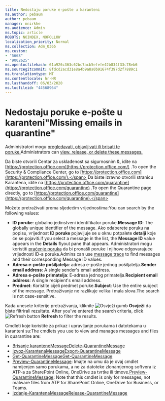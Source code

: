 ```yaml
---
title: Nedostaju poruke e-pošte u karanteni
ms.author: pebaum
author: pebaum
manager: mnirkhe
ms.audience: Admin
ms.topic: article
ROBOTS: NOINDEX, NOFOLLOW
localization_priority: Normal
ms.collection: Adm_O365
ms.custom:
- "5668"
- "9002625"
ms.openlocfilehash: 61a926c363c62bc7acb5efefe42b834f33c78eb6
ms.sourcegitcommit: 8fdcd2acd31e8a4b9a8a0b91674f397d2f7889c1
ms.translationtype: MT
ms.contentlocale: hr-HR
ms.lasthandoff: 06/03/2020
ms.locfileid: "44568964"
---
```

# <a name="missing-emails-in-quarantine"></a><span data-ttu-id="738b4-102">Nedostaju poruke e-pošte u karanteni"</span><span class="sxs-lookup"><span data-stu-id="738b4-102">Missing emails in quarantine"</span></span>

<span data-ttu-id="738b4-103">Administratori mogu [pregledavati, objavljivati ili brisati te poruke.](https://docs.microsoft.com/microsoft-365/security/office-365-security/manage-quarantined-messages-and-files?view=o365-worldwide)</span><span class="sxs-lookup"><span data-stu-id="738b4-103">Administrators can [view, release, or delete these messages.](https://docs.microsoft.com/microsoft-365/security/office-365-security/manage-quarantined-messages-and-files?view=o365-worldwide)</span></span>

<span data-ttu-id="738b4-104">Da biste otvorili Centar za usklađenost sa sigurnosnim &, idite na [https://protection.office.com](https://protection.office.com/) .</span><span class="sxs-lookup"><span data-stu-id="738b4-104">To open the Security & Compliance Center, go to [https://protection.office.com](https://protection.office.com/).</span></span> <span data-ttu-id="738b4-105">Da biste izravno otvorili stranicu Karantena, idite na [https://protection.office.com/quarantine](https://protection.office.com/quarantine) .</span><span class="sxs-lookup"><span data-stu-id="738b4-105">To open the Quarantine page directly, go to [https://protection.office.com/quarantine](https://protection.office.com/quarantine).</span></span>  

<span data-ttu-id="738b4-106">Možete pretraživati prema sljedećim vrijednostima:</span><span class="sxs-lookup"><span data-stu-id="738b4-106">You can search by the following values:</span></span>  

- <span data-ttu-id="738b4-107">**ID poruke**: globalno jedinstveni identifikator poruke.</span><span class="sxs-lookup"><span data-stu-id="738b4-107">**Message ID**: The globally unique identifier of the message.</span></span> <span data-ttu-id="738b4-108">Ako odaberete poruku na popisu, vrijednost **ID poruke** pojavljuje se u oknu potpalete **detalji** koje će se pojaviti.</span><span class="sxs-lookup"><span data-stu-id="738b4-108">If you select a message in the list, the  **Message ID**  value appears in the  **Details**  flyout pane that appears.</span></span> <span data-ttu-id="738b4-109">Administratori mogu koristiti [praćenje poruka](https://docs.microsoft.com/microsoft-365/security/office-365-security/message-trace-scc?view=o365-worldwide) da bi pronašli poruke i njihove odgovarajuće vrijednosti ID-a poruka.</span><span class="sxs-lookup"><span data-stu-id="738b4-109">Admins can use [message trace](https://docs.microsoft.com/microsoft-365/security/office-365-security/message-trace-scc?view=o365-worldwide) to find messages and their corresponding Message ID values.</span></span>
- <span data-ttu-id="738b4-110">**Adresa e-pošte pošiljatelja**: adresa e-pošte jednog pošiljatelja.</span><span class="sxs-lookup"><span data-stu-id="738b4-110">**Sender email address**: A single sender's email address.</span></span>
- <span data-ttu-id="738b4-111">**Adresa e-pošte primatelja**: E-adresa jednog primatelja.</span><span class="sxs-lookup"><span data-stu-id="738b4-111">**Recipient email address**: A single recipient's email address.</span></span>
- <span data-ttu-id="738b4-112">**Predmet**: Koristite cijeli predmet poruke.</span><span class="sxs-lookup"><span data-stu-id="738b4-112">**Subject**: Use the entire subject of the message.</span></span> <span data-ttu-id="738b4-113">Pretraživanje ne razlikuje velika i mala slova.</span><span class="sxs-lookup"><span data-stu-id="738b4-113">The search is not case-sensitive.</span></span>

<span data-ttu-id="738b4-114">Kada unesete kriterije pretraživanja, kliknite ![ Osvježi gumb ](https://docs.microsoft.com/microsoft-365/media/scc-quarantine-refresh.png?view=o365-worldwide) **Osvježi** da biste filtrirali rezultate.  </span><span class="sxs-lookup"><span data-stu-id="738b4-114">After you've entered the search criteria, click  ![Refresh button](https://docs.microsoft.com/microsoft-365/media/scc-quarantine-refresh.png?view=o365-worldwide)  **Refresh**  to filter the results.</span></span>

<span data-ttu-id="738b4-115">Cmdleti koje koristite za prikaz i upravljanje porukama i datotekama u karanteni su:</span><span class="sxs-lookup"><span data-stu-id="738b4-115">The cmdlets you use to view and manages messages and files in quarantine are:</span></span>
- [<span data-ttu-id="738b4-116">Brisanje karanteneMessage</span><span class="sxs-lookup"><span data-stu-id="738b4-116">Delete-QuarantineMessage</span></span>](https://docs.microsoft.com/powershell/module/exchange/delete-quarantinemessage)
- [<span data-ttu-id="738b4-117">Izvoz-KarantenaMessage</span><span class="sxs-lookup"><span data-stu-id="738b4-117">Export-QuarantineMessage</span></span>](https://docs.microsoft.com/powershell/module/exchange/export-quarantinemessage)
- [<span data-ttu-id="738b4-118">Get-QuarantineMessage</span><span class="sxs-lookup"><span data-stu-id="738b4-118">Get-QuarantineMessage</span></span>](https://docs.microsoft.com/powershell/module/exchange/get-quarantinemessage)
- <span data-ttu-id="738b4-119">[Preview-QuarantineMessage](https://docs.microsoft.com/powershell/module/exchange/preview-quarantinemessage): Imajte na umu da je ovaj cmdlet namijenjen samo porukama, a ne za datoteke zlonamjernog softvera iz ATP-a za SharePoint Online, OneDrive za tvrtke ili timove.</span><span class="sxs-lookup"><span data-stu-id="738b4-119">[Preview-QuarantineMessage](https://docs.microsoft.com/powershell/module/exchange/preview-quarantinemessage): Note that this cmdlet is only for messages, not malware files from ATP for SharePoint Online, OneDrive for Business, or Teams.</span></span>
- [<span data-ttu-id="738b4-120">Izdanje-KarantenaMessage</span><span class="sxs-lookup"><span data-stu-id="738b4-120">Release-QuarantineMessage</span></span>](https://docs.microsoft.com/powershell/module/exchange/release-quarantinemessage)